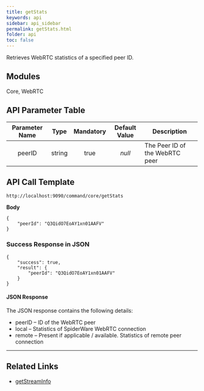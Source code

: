 ```yaml
---
title: getStats
keywords: api
sidebar: api_sidebar
permalink: getStats.html
folder: api
toc: false
---
```




Retrieves WebRTC statistics of a specified peer ID.

## Modules
Core, WebRTC


## API Parameter Table

| **Parameter Name** |  Type  | **Mandatory** | **Default Value** | **Description**                    |
| :----------------: | :----: | :-----------: | :---------------: | ---------------------------------- |
|        peerID      | string |     true      |      *null*       | The Peer ID of the WebRTC peer     |



## API Call Template

``` 
http://localhost:9090/command/core/getStats
```

**Body**
``` 
{
    "peerId": "Q3QidO7EoAY1xn01AAFV"
}
``` 



### Success Response in JSON

``` 
{
    "success": true,
    "result": {
        "peerId": "Q3QidO7EoAY1xn01AAFV"
    }
}
```



#### JSON Response

The JSON response contains the following details:

- peerID – ID of the WebRTC peer 
- local – Statistics of SpiderWare WebRTC connection
- remote – Present if applicable / available. Statistics of remote peer connection

------

## Related Links

- [getStreamInfo](getStreamInfo.html)

